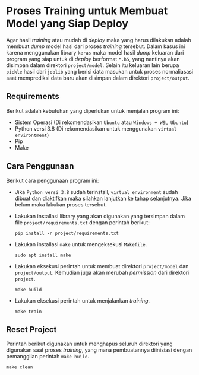 # **Proses Training untuk Membuat Model yang Siap Deploy**

Agar hasil *training* atau mudah di *deploy* maka yang harus dilakukan adalah membuat *dump* model hasi dari proses *training* tersebut. Dalam kasus ini karena menggunakan library `keras` maka model hasil *dump* keluaran dari program yang siap untuk di *deploy* berformat `*.h5`, yang nantinya akan disimpan dalam direktori `project/model`. Selain itu keluaran lain berupa `pickle` hasil dari `joblib` yang berisi data masukan untuk proses normaliasasi saat memprediksi data baru akan disimpan dalam direktori `project/output`.

## **Requirements**

Berikut adalah kebutuhan yang diperlukan untuk menjalan program ini:

+ Sistem Operasi (Di rekomendasikan `Ubuntu` atau `Windows + WSL Ubuntu`)
+ Python versi 3.8 (Di rekomendasikan untuk menggunakan `virtual environtment`)
+ Pip
+ Make

## **Cara Penggunaan**

Berikut cara penggunaan program ini:

+ Jika `Python versi 3.8` sudah terinstall, `virtual environment` sudah dibuat dan diaktifkan maka silahkan lanjutkan ke tahap selanjutnya. Jika belum maka lakukan proses tersebut.

+ Lakukan installasi library yang akan digunakan yang tersimpan dalam file `project/requirements.txt` dengan perintah berikut:

    ```
    pip install -r project/requirements.txt
    ```

+ Lakukan installasi `make` untuk mengeksekusi `Makefile`.

    ```
    sudo apt install make
    ```

+ Lakukan eksekusi perintah untuk membuat direktori `project/model` dan `project/output`. Kemudian juga akan merubah *permission* dari direktori `project`.

    ```
    make build
    ```

+ Lakukan eksekusi perintah untuk menjalankan *training*.

    ```
    make train
    ```

## **Reset Project**

Perintah berikut digunakan untuk menghapus seluruh direktori yang digunakan saat proses *training*, yang mana pembuatannya diinisiasi dengan pemanggilan perintah `make build`.

```
make clean
```